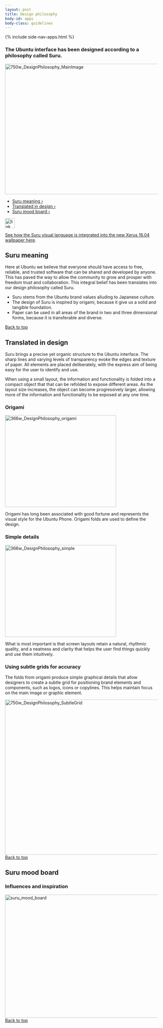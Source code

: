 ```yaml
---
layout: post
title: Design philosophy
body-id: apps
body-class: guidelines
---
```


{% include side-nav-apps.html %}

<div id="loop-guidelines" class="ten-col last-col">
  <section class="row no-padding-top no-padding-right no-padding-left">
  <div class="ten-col">
  <h3>The Ubuntu interface has been designed according to a philosophy called Suru.</h3>
  <p>
  <img src="https://assets.ubuntu.com/v1/c69e1015-750w_DesignPhilosophy_MainImage.png" alt="750w_DesignPhilosophy_MainImage" width="750" height="429">
</p>
  <ul class="list ten-col">
  <li><a href="#suru-meaning">Suru meaning&nbsp;&rsaquo;</a></li>
  <li><a href="#translated-in-design">Translated in design&nbsp;&rsaquo;</a></li>
  <li><a href="#suru-mood-board">Suru mood board&nbsp;&rsaquo;</a></li>
</ul>
</div>
  <div class="ten-col box-grey vertical-align vertical-align--image-left">
  <img class="vertical-align__image" src="https://assets.ubuntu.com/v1/75f60d24-link_external.png" alt="link_external" width="32" height="32">
  <div class="vertical-align__content">
  <p><a href="https://design.canonical.com/2016/04/wallpaper-design-for-xenial-xerus-16-04/">See how the Suru visual language is integrated into the new Xerus 16.04 wallpaper here</a>.</p>
</div>
</div>
</section>
  <section class="row no-padding-right no-padding-left">
  <div class="ten-col">
  <h2 id="suru-meaning">Suru meaning</h2>
  <p>Here at Ubuntu we believe that everyone should have access to free, reliable, and trusted software that can be shared and developed by anyone. This has paved the way to allow the community to grow and prosper with freedom trust and collaboration. This integral belief has been translates into our design philosophy called Suru.</p>
</div>
  <div class="ten-col">
  <ul class="list-ubuntu">
  <li>Suru stems from the Ubuntu brand values alluding to Japanese culture.</li>
  <li>The design of Suru is inspired by origami, because it give us a solid and tangible foundation.</li>
  <li>Paper can be used in all areas of the brand in two and three dimensional forms, because it is transferable and diverse.</li>
</ul>
</div>
</section>
  <section class="row no-padding-right no-padding-left">
  <div class="link-top not-for-small">
  <a href="#">Back to top</a>
</div>
  <div class="ten-col">
  <h2 id="translated-in-design">Translated in design</h2>
  <p>Suru brings a precise yet organic structure to the Ubuntu interface. The sharp lines and varying levels of transparency evoke the edges and texture of paper. All elements are placed deliberately, with the express aim of being easy for the user to identify and use.</p>
  <p>When using a small layout, the information and functionality is folded into a compact object that that can be refolded to expose different areas. As the layout size increases, the object can become progressively larger, allowing more of the information and functionality to be exposed at any one time.</p>
</div>
  <div class="five-col">
  <h3>Origami</h3>
  <p>
  <img class="alignnone size-full" src="https://assets.ubuntu.com/v1/84d9a3f0-366w_DesignPhilosophy_origami.png" alt="366w_DesignPhilosophy_origami" width="366" height="302">
</p>
  <p>Origami has long been associated with good fortune and represents the visual style for the Ubuntu Phone. Origami folds are used to define the design.</p>
</div>
  <div class="five-col last-col">
  <h3>Simple details</h3>
  <p>
  <img class="alignnone size-full" src="https://assets.ubuntu.com/v1/6b3e4bcc-366w_DesignPhilosophy_simple.png" alt="366w_DesignPhilosophy_simple" width="366" height="302">
</p>
  <p>What is most important is that screen layouts retain a natural, rhythmic quality, and a neatness and clarity that helps the user find things quickly and use them intuitively.</p>
</div>
  <div class="ten-col">
</div>
  <div class="ten-col">
  <h3>Using subtle grids for accuracy</h3>
  <p>The folds from origami produce simple graphical details that allow designers to create a subtle grid for positioning brand elements and components, such as logos, icons or copylines. This helps maintain focus on the main image or graphic element.</p>
</div>
  <div class="ten-col">
  <img class="alignnone size-full" src="https://assets.ubuntu.com/v1/30aa2714-750w_DesignPhilosophy_SubtleGrid.png" alt="750w_DesignPhilosophy_SubtleGrid" width="750" height="510">
</div>
</section>
  <section class="row no-padding-right no-padding-left">
  <div class="link-top not-for-small">
  <a href="#">Back to top</a>
</div>
  <div class="ten-col">
  <h2 id="#suru-mood-board">Suru mood board</h2>
</div>
  <div class="ten-col">
  <h3>Influences and inspiration</h3>
</div>
  <div class="ten-col">
  <img class="aligncenter size-full" src="https://assets.ubuntu.com/v1/b4694cb5-suru_mood_board.png" alt="suru_mood_board" width="750" height="405">
</div>
</section>
  <section class="row no-padding-right no-padding-left no-border">
  <div class="link-top not-for-small">
  <a href="#">Back to top</a>
</div>
</section>
</div>
